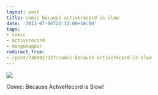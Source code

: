 ```yaml
---
layout: post
title: comic because activerecord is slow
date: '2011-07-06T22:12:00+10:00'
tags:
- comic
- activerecord
- mongomapper
redirect_from:
- /post/7300017337/comic-because-activerecord-is-slow
---
```

 ![](/img/posts/old/tumblr_lnwv8teVP01qb7ot5o1_r3_1280.png)

Comic: Because ActiveRecord is Slow!

